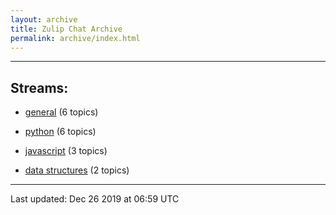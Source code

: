 ```yaml
---
layout: archive
title: Zulip Chat Archive
permalink: archive/index.html
---
```


---

## Streams:

* [general](213222general/index.html) (6 topics)

* [python](213224python/index.html) (6 topics)

* [javascript](217809javascript/index.html) (3 topics)

* [data structures](217915datastructures/index.html) (2 topics)

<hr><p>Last updated: Dec 26 2019 at 06:59 UTC</p>